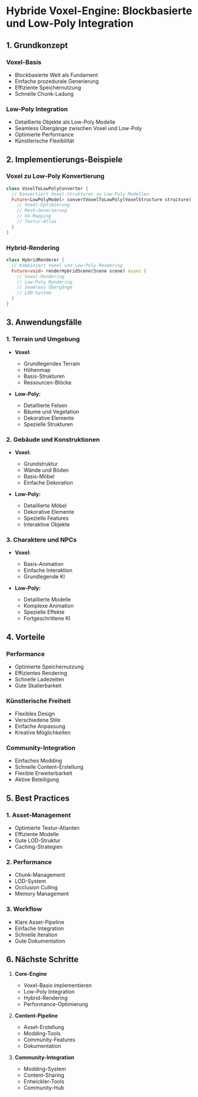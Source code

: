 # Hybride Voxel-Engine: Blockbasierte und Low-Poly Integration

## 1. Grundkonzept

### Voxel-Basis
- Blockbasierte Welt als Fundament
- Einfache prozedurale Generierung
- Effiziente Speichernutzung
- Schnelle Chunk-Ladung

### Low-Poly Integration
- Detaillierte Objekte als Low-Poly Modelle
- Seamless Übergänge zwischen Voxel und Low-Poly
- Optimierte Performance
- Künstlerische Flexibilität

## 2. Implementierungs-Beispiele

### Voxel zu Low-Poly Konvertierung
```dart
class VoxelToLowPolyConverter {
  // Konvertiert Voxel-Strukturen zu Low-Poly Modellen
  Future<LowPolyModel> convertVoxelToLowPoly(VoxelStructure structure) async {
    // Voxel-Optimierung
    // Mesh-Generierung
    // UV-Mapping
    // Textur-Atlas
  }
}
```

### Hybrid-Rendering
```dart
class HybridRenderer {
  // Kombiniert Voxel und Low-Poly Rendering
  Future<void> renderHybridScene(Scene scene) async {
    // Voxel-Rendering
    // Low-Poly Rendering
    // Seamless Übergänge
    // LOD-System
  }
}
```

## 3. Anwendungsfälle

### 1. Terrain und Umgebung
- **Voxel:**
  - Grundlegendes Terrain
  - Höhenmap
  - Basis-Strukturen
  - Ressourcen-Blöcke

- **Low-Poly:**
  - Detaillierte Felsen
  - Bäume und Vegetation
  - Dekorative Elemente
  - Spezielle Strukturen

### 2. Gebäude und Konstruktionen
- **Voxel:**
  - Grundstruktur
  - Wände und Böden
  - Basis-Möbel
  - Einfache Dekoration

- **Low-Poly:**
  - Detaillierte Möbel
  - Dekorative Elemente
  - Spezielle Features
  - Interaktive Objekte

### 3. Charaktere und NPCs
- **Voxel:**
  - Basis-Animation
  - Einfache Interaktion
  - Grundlegende KI

- **Low-Poly:**
  - Detaillierte Modelle
  - Komplexe Animation
  - Spezielle Effekte
  - Fortgeschrittene KI

## 4. Vorteile

### Performance
- Optimierte Speichernutzung
- Effizientes Rendering
- Schnelle Ladezeiten
- Gute Skalierbarkeit

### Künstlerische Freiheit
- Flexibles Design
- Verschiedene Stile
- Einfache Anpassung
- Kreative Möglichkeiten

### Community-Integration
- Einfaches Modding
- Schnelle Content-Erstellung
- Flexible Erweiterbarkeit
- Aktive Beteiligung

## 5. Best Practices

### 1. Asset-Management
- Optimierte Textur-Atlanten
- Effiziente Modelle
- Gute LOD-Struktur
- Caching-Strategien

### 2. Performance
- Chunk-Management
- LOD-System
- Occlusion Culling
- Memory Management

### 3. Workflow
- Klare Asset-Pipeline
- Einfache Integration
- Schnelle Iteration
- Gute Dokumentation

## 6. Nächste Schritte

1. **Core-Engine**
   - Voxel-Basis implementieren
   - Low-Poly Integration
   - Hybrid-Rendering
   - Performance-Optimierung

2. **Content-Pipeline**
   - Asset-Erstellung
   - Modding-Tools
   - Community-Features
   - Dokumentation

3. **Community-Integration**
   - Modding-System
   - Content-Sharing
   - Entwickler-Tools
   - Community-Hub 